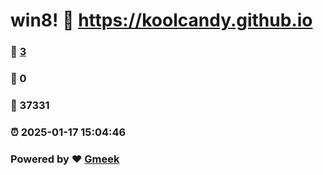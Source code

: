 # win8! :link: https://koolcandy.github.io 
### :page_facing_up: [3](https://koolcandy.github.io/tag.html) 
### :speech_balloon: 0 
### :hibiscus: 37331 
### :alarm_clock: 2025-01-17 15:04:46 
### Powered by :heart: [Gmeek](https://github.com/Meekdai/Gmeek)
